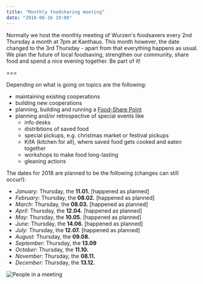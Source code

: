```yaml
---
title: "Monthly foodsharing meeting"
date: "2018-08-16 19:00"
---
```


Normally we host the monthly meeting of Wurzen's foodsavers every 2nd Thursday a month at 7pm  at Kanthaus. This month however, the date changed to the 3rd Thursday - apart from that everything happens as usual.
We plan the future of local foodsaving, strengthen our community, share food and spend a nice evening together. Be part of it!

===

Depending on what is going on topics are the following:
- maintaining existing cooperations
- building new cooperations
- planning, building and running a [Food-Share Point](https://yunity.atlassian.net/wiki/spaces/FSINT/pages/43909145/Food-Share+Point+Mini+Manual)
- planning and/or retrospective of special events like
  - info desks
  - distribtions of saved food
  - special pickups, e.g. christmas market or festival pickups
  - KifA (kitchen for all), where saved food gets cooked and eaten together
  - workshops to make food long-lasting
  - gleaning actions

The dates for 2018 are planned to be the following (changes can still occur!):
- *January:* Thursday, the **11.01.** [happened as planned]
- *February:* Thursday, the **08.02.** [happened as planned]
- *March:* Thursday, the **08.03.** [happened as planned]
- *April:* Thursday, the **12.04.** [happened as planned]
- *May:* Thursday, the **10.05.** [happened as planned]
- *June:* Thursday, the **14.06.** [happened as planned]
- *July:* Thursday, the **12.07.** [happened as planned]
- *August:* Thursday, the **09.08.**
- *September:* Thursday, the **13.09**
- *October:* Thursday, the **11.10.**
- *November:* Thursday, the **08.11.**
- *December:* Thursday, the **13.12.**

![People in a meeting](/pics/morningMeeting_cropped.jpg)
